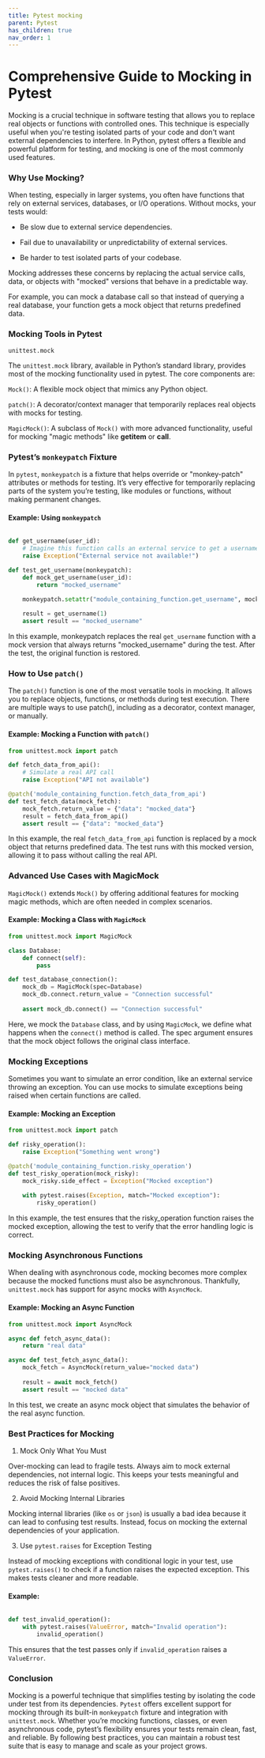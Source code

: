 ```yaml
---
title: Pytest mocking
parent: Pytest
has_children: true
nav_order: 1
---
```


# Comprehensive Guide to Mocking in Pytest


Mocking is a crucial technique in software testing that allows you to replace real objects or functions with controlled ones. This technique is especially useful when you're testing isolated parts of your code and don't want external dependencies to interfere. In Python, pytest offers a flexible and powerful platform for testing, and mocking is one of the most commonly used features.
  

### Why Use Mocking?

When testing, especially in larger systems, you often have functions that rely on external services, databases, or I/O operations. Without mocks, your tests would:


* Be slow due to external service dependencies.

* Fail due to unavailability or unpredictability of external services.

* Be harder to test isolated parts of your codebase.


Mocking addresses these concerns by replacing the actual service calls, data, or objects with "mocked" versions that behave in a predictable way.

For example, you can mock a database call so that instead of querying a real database, your function gets a mock object that returns predefined data.
  

### Mocking Tools in Pytest


`unittest.mock`

The `unittest.mock` library, available in Python’s standard library, provides most of the mocking functionality used in pytest. The core components are:
  

`Mock()`: A flexible mock object that mimics any Python object.

`patch()`: A decorator/context manager that temporarily replaces real objects with mocks for testing.

`MagicMock()`: A subclass of `Mock()` with more advanced functionality, useful for mocking "magic methods" like __getitem__ or __call__.

### Pytest’s `monkeypatch` Fixture

In `pytest`, `monkeypatch` is a fixture that helps override or "monkey-patch" attributes or methods for testing. It’s very effective for temporarily replacing parts of the system you’re testing, like modules or functions, without making permanent changes.


#### Example: Using `monkeypatch`

```python

def get_username(user_id):
    # Imagine this function calls an external service to get a username
    raise Exception("External service not available!")

def test_get_username(monkeypatch):
    def mock_get_username(user_id):
        return "mocked_username"

    monkeypatch.setattr("module_containing_function.get_username", mock_get_username)
    
    result = get_username(1)
    assert result == "mocked_username"

```
  

In this example, monkeypatch replaces the real `get_username` function with a mock version that always returns "mocked_username" during the test. After the test, the original function is restored.

### How to Use `patch()`

The `patch()` function is one of the most versatile tools in mocking. It allows you to replace objects, functions, or methods during test execution. There are multiple ways to use patch(), including as a decorator, context manager, or manually.

#### Example: Mocking a Function with `patch()`

```python
from unittest.mock import patch

def fetch_data_from_api():
    # Simulate a real API call
    raise Exception("API not available")

@patch('module_containing_function.fetch_data_from_api')
def test_fetch_data(mock_fetch):
    mock_fetch.return_value = {"data": "mocked_data"}
    result = fetch_data_from_api()
    assert result == {"data": "mocked_data"}
```

In this example, the real `fetch_data_from_api` function is replaced by a mock object that returns predefined data. The test runs with this mocked version, allowing it to pass without calling the real API.


### Advanced Use Cases with MagicMock

`MagicMock()` extends `Mock()` by offering additional features for mocking magic methods, which are often needed in complex scenarios.


#### Example: Mocking a Class with `MagicMock`

```python
from unittest.mock import MagicMock

class Database:
    def connect(self):
        pass

def test_database_connection():
    mock_db = MagicMock(spec=Database)
    mock_db.connect.return_value = "Connection successful"
    
    assert mock_db.connect() == "Connection successful"
```

Here, we mock the `Database` class, and by using `MagicMock`, we define what happens when the `connect()` method is called. The spec argument ensures that the mock object follows the original class interface.

### Mocking Exceptions

Sometimes you want to simulate an error condition, like an external service throwing an exception. You can use mocks to simulate exceptions being raised when certain functions are called.

#### Example: Mocking an Exception

```python
from unittest.mock import patch

def risky_operation():
    raise Exception("Something went wrong")

@patch('module_containing_function.risky_operation')
def test_risky_operation(mock_risky):
    mock_risky.side_effect = Exception("Mocked exception")
    
    with pytest.raises(Exception, match="Mocked exception"):
        risky_operation()

```

In this example, the test ensures that the risky_operation function raises the mocked exception, allowing the test to verify that the error handling logic is correct.

### Mocking Asynchronous Functions

When dealing with asynchronous code, mocking becomes more complex because the mocked functions must also be asynchronous. Thankfully, `unittest.mock` has support for async mocks with `AsyncMock`.


#### Example: Mocking an Async Function

```python
from unittest.mock import AsyncMock

async def fetch_async_data():
    return "real data"

async def test_fetch_async_data():
    mock_fetch = AsyncMock(return_value="mocked data")
    
    result = await mock_fetch()
    assert result == "mocked data"
```

In this test, we create an async mock object that simulates the behavior of the real async function.
  

### Best Practices for Mocking

1. Mock Only What You Must

Over-mocking can lead to fragile tests. Always aim to mock external dependencies, not internal logic. This keeps your tests meaningful and reduces the risk of false positives.


2. Avoid Mocking Internal Libraries

Mocking internal libraries (like `os` or `json`) is usually a bad idea because it can lead to confusing test results. Instead, focus on mocking the external dependencies of your application.


3. Use `pytest.raises` for Exception Testing

Instead of mocking exceptions with conditional logic in your test, use `pytest.raises()` to check if a function raises the expected exception. This makes tests cleaner and more readable.

#### Example:

```python

def test_invalid_operation():
    with pytest.raises(ValueError, match="Invalid operation"):
        invalid_operation()
```

This ensures that the test passes only if `invalid_operation` raises a `ValueError`.

### Conclusion

Mocking is a powerful technique that simplifies testing by isolating the code under test from its dependencies. `Pytest` offers excellent support for mocking through its built-in `monkeypatch` fixture and integration with `unittest.mock`. Whether you’re mocking functions, classes, or even asynchronous code, pytest’s flexibility ensures your tests remain clean, fast, and reliable. By following best practices, you can maintain a robust test suite that is easy to manage and scale as your project grows.